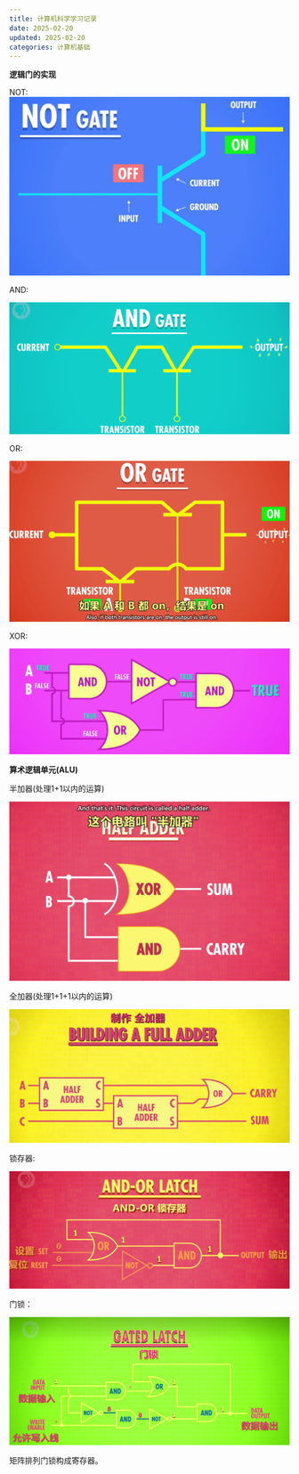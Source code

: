```yaml
---
title: 计算机科学学习记录
date: 2025-02-20
updated: 2025-02-20
categories: 计算机基础
---
```


**逻辑门的实现**

NOT:![image-20250219192653645](计算机科学记录/image-20250219192653645.png)

AND:

![image-20250219192740802](计算机科学记录/image-20250219192740802.png)

OR:

![image-20250219192840808](计算机科学记录/image-20250219192840808.png)

XOR:

![image-20250219192931677](计算机科学记录/image-20250219192931677.png)

**算术逻辑单元(ALU)**

半加器(处理1+1以内的运算)

![image-20250219195726811](计算机科学记录/image-20250219195726811.png)

全加器(处理1+1+1以内的运算)

![image-20250219200002098](计算机科学记录/image-20250219200002098.png)

锁存器:

![](计算机科学记录/image-20250219203435390.png)

门锁：

![image-20250219203513305](计算机科学记录/image-20250219203513305.png)

矩阵排列门锁构成寄存器。